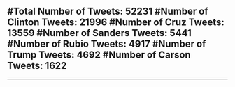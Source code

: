#Total Number of Tweets: 52231 
#Number of Clinton Tweets: 21996
#Number of Cruz Tweets: 13559
#Number of Sanders Tweets: 5441
#Number of Rubio Tweets: 4917
#Number of Trump Tweets: 4692
#Number of Carson Tweets: 1622
---
---
